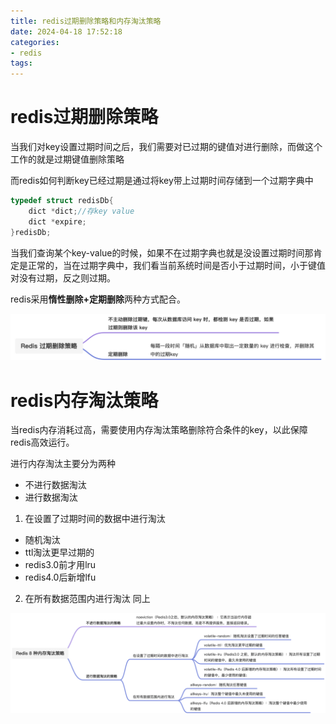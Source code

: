```yaml
---
title: redis过期删除策略和内存淘汰策略
date: 2024-04-18 17:52:18
categories:
- redis
tags:
---
```


# redis过期删除策略
当我们对key设置过期时间之后，我们需要对已过期的键值对进行删除，而做这个工作的就是过期键值删除策略

而redis如何判断key已经过期是通过将key带上过期时间存储到一个过期字典中
```c++
typedef struct redisDb{
	dict *dict;//存key value
	dict *expire;
}redisDb;
```
当我们查询某个key-value的时候，如果不在过期字典也就是没设置过期时间那肯定是正常的，当在过期字典中，我们看当前系统时间是否小于过期时间，小于键值对没有过期，反之则过期。

redis采用**惰性删除+定期删除**两种方式配合。

![img](..\images\过期删除策略.jpg)

# redis内存淘汰策略
当redis内存消耗过高，需要使用内存淘汰策略删除符合条件的key，以此保障redis高效运行。

进行内存淘汰主要分为两种
- 不进行数据淘汰
- 进行数据淘汰

1. 在设置了过期时间的数据中进行淘汰
- 随机淘汰
- ttl淘汰更早过期的
- redis3.0前才用lru
- redis4.0后新增lfu
2. 在所有数据范围内进行淘汰
同上

![img](..\images\内存淘汰策略.jpg)